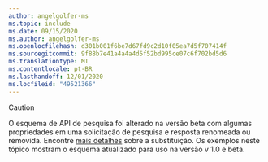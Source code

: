 ```yaml
---
author: angelgolfer-ms
ms.topic: include
ms.date: 09/15/2020
ms.author: angelgolfer-ms
ms.openlocfilehash: d301b001f6be7d67fd9c2d10f05ea7d5f707414f
ms.sourcegitcommit: 9f88b7e41a4a4a4d5f52bd995ce07c6f702bd5d6
ms.translationtype: MT
ms.contentlocale: pt-BR
ms.lasthandoff: 12/01/2020
ms.locfileid: "49521366"
---
```

<!-- markdownlint-disable MD041-->

> [!CAUTION]
> O esquema de API de pesquisa foi alterado na versão beta com algumas propriedades em uma solicitação de pesquisa e resposta renomeada ou removida. Encontre [mais detalhes](/graph/api/resources/search-api-overview?view=graph-rest-beta&preserve-view=true#schema-change-deprecation-warning) sobre a substituição. Os exemplos neste tópico mostram o esquema atualizado para uso na versão v 1.0 e beta.